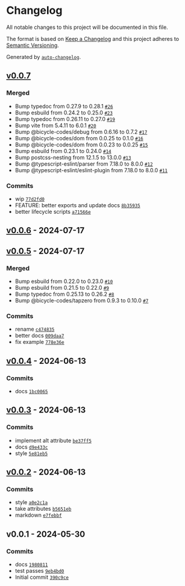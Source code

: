 # Changelog

All notable changes to this project will be documented in this file.

The format is based on [Keep a Changelog](https://keepachangelog.com/en/1.0.0/)
and this project adheres to [Semantic Versioning](https://semver.org/spec/v2.0.0.html).

Generated by [`auto-changelog`](https://github.com/CookPete/auto-changelog).

## [v0.0.7](https://github.com/party-system/blur-image/compare/v0.0.6...v0.0.7)

### Merged

- Bump typedoc from 0.27.9 to 0.28.1 [`#26`](https://github.com/party-system/blur-image/pull/26)
- Bump esbuild from 0.24.2 to 0.25.0 [`#23`](https://github.com/party-system/blur-image/pull/23)
- Bump typedoc from 0.26.11 to 0.27.0 [`#19`](https://github.com/party-system/blur-image/pull/19)
- Bump vite from 5.4.11 to 6.0.1 [`#20`](https://github.com/party-system/blur-image/pull/20)
- Bump @bicycle-codes/debug from 0.6.16 to 0.7.2 [`#17`](https://github.com/party-system/blur-image/pull/17)
- Bump @bicycle-codes/dom from 0.0.25 to 0.1.0 [`#16`](https://github.com/party-system/blur-image/pull/16)
- Bump @bicycle-codes/dom from 0.0.23 to 0.0.25 [`#15`](https://github.com/party-system/blur-image/pull/15)
- Bump esbuild from 0.23.1 to 0.24.0 [`#14`](https://github.com/party-system/blur-image/pull/14)
- Bump postcss-nesting from 12.1.5 to 13.0.0 [`#13`](https://github.com/party-system/blur-image/pull/13)
- Bump @typescript-eslint/parser from 7.18.0 to 8.0.0 [`#12`](https://github.com/party-system/blur-image/pull/12)
- Bump @typescript-eslint/eslint-plugin from 7.18.0 to 8.0.0 [`#11`](https://github.com/party-system/blur-image/pull/11)

### Commits

- wip [`77d2fd0`](https://github.com/party-system/blur-image/commit/77d2fd0b89dd0d758b53f168794b009f656fc99a)
- FEATURE: better exports and update docs [`8b35935`](https://github.com/party-system/blur-image/commit/8b359359ac094048da14029ffb9145bbd9ff32d6)
- better lifecycle scripts [`a71566e`](https://github.com/party-system/blur-image/commit/a71566e97cdfa6881f195a770329d0df80c07317)

## [v0.0.6](https://github.com/party-system/blur-image/compare/v0.0.5...v0.0.6) - 2024-07-17

## [v0.0.5](https://github.com/party-system/blur-image/compare/v0.0.4...v0.0.5) - 2024-07-17

### Merged

- Bump esbuild from 0.22.0 to 0.23.0 [`#10`](https://github.com/party-system/blur-image/pull/10)
- Bump esbuild from 0.21.5 to 0.22.0 [`#9`](https://github.com/party-system/blur-image/pull/9)
- Bump typedoc from 0.25.13 to 0.26.2 [`#8`](https://github.com/party-system/blur-image/pull/8)
- Bump @bicycle-codes/tapzero from 0.9.3 to 0.10.0 [`#7`](https://github.com/party-system/blur-image/pull/7)

### Commits

- rename [`c474835`](https://github.com/party-system/blur-image/commit/c4748357acfe2e565340271fe487c3b18f894d48)
- better docs [`009daa7`](https://github.com/party-system/blur-image/commit/009daa7adc055c85a3a9253ff2e4e01a59f863f2)
- fix example [`778e36e`](https://github.com/party-system/blur-image/commit/778e36e6020f7ecb7f7d7420815457d54e2db1c5)

## [v0.0.4](https://github.com/party-system/blur-image/compare/v0.0.3...v0.0.4) - 2024-06-13

### Commits

- docs [`1bc0065`](https://github.com/party-system/blur-image/commit/1bc0065f8dad0bfafdbc4290b7e197d2d173b1ba)

## [v0.0.3](https://github.com/party-system/blur-image/compare/v0.0.2...v0.0.3) - 2024-06-13

### Commits

- implement alt attribute [`be37ff5`](https://github.com/party-system/blur-image/commit/be37ff50fb69f6937881ce7aeb5e4070b18c53b4)
- docs [`d9e433c`](https://github.com/party-system/blur-image/commit/d9e433cbcce18edca8b000f23fd2ccec5b221470)
- style [`5e81eb5`](https://github.com/party-system/blur-image/commit/5e81eb57d02a91b5c3ac5704c34a4fe1595a19cb)

## [v0.0.2](https://github.com/party-system/blur-image/compare/v0.0.1...v0.0.2) - 2024-06-13

### Commits

- style [`a0e2c1a`](https://github.com/party-system/blur-image/commit/a0e2c1ab398a1bcbe7d4545411f9c7b984ead8c2)
- take attributes [`b5651eb`](https://github.com/party-system/blur-image/commit/b5651eb84290bf3c62d08c580bdc50cfab9cfd90)
- markdown [`e7febbf`](https://github.com/party-system/blur-image/commit/e7febbf3650ed4a15ea9cb658c62e00acabdc49b)

## v0.0.1 - 2024-05-30

### Commits

- docs [`1980811`](https://github.com/party-system/blur-image/commit/1980811574f771ce96f0a0fbc8ad2cbadaa8a326)
- test passes [`9eb4bd0`](https://github.com/party-system/blur-image/commit/9eb4bd09bfc855542811868de2769495147333f8)
- Initial commit [`390c9ce`](https://github.com/party-system/blur-image/commit/390c9ceb744c20989e55a6df4408264ad540534f)
